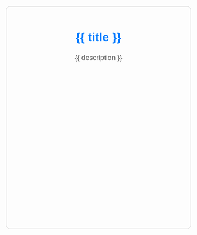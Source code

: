 <div id="documentation" class="doc-container">
  <div class="section">
    <h2>{{ title }}</h2>
    <p>{{ description }}</p>
  </div>

  <div class="video-section">
    <h3></h3>
    <iframe 
      :src="videoSrc" 
      title="YouTube video player" 
      frameborder="0" 
      allow="accelerometer; autoplay; clipboard-write; encrypted-media; gyroscope; picture-in-picture" 
      allowfullscreen
      class="video-frame">
    </iframe>
  </div>
</div>

<script>
  const docApp = {
    data() {
      return {
        title: 'Adding a test with Organization Pay!',
        description: 'Explore this example with an embedded YouTube video.',
        videoSrc: 'https://www.youtube.com/embed/aAR3VkY2pJA?si=seAGF6_7OXMS24mF', // Replace with your video URL
      };
    },
  };

  Vue.createApp(docApp).mount('#documentation');
</script>

<style>
  .doc-container {
    font-family: Arial, sans-serif;
    margin: 20px auto;
    padding: 20px;
    max-width: 800px;
    border: 1px solid #ccc;
    border-radius: 10px;
    background-color: #fdfdfd;
  }

  .section {
    text-align: center;
    margin-bottom: 20px;
  }

  .section h2 {
    color: #007bff;
    font-size: 2rem;
  }

  .section p {
    font-size: 1.2rem;
    color: #555;
  }

  .video-section {
    text-align: center;
    margin-top: 20px;
  }

  .video-section h3 {
    font-size: 1.5rem;
    color: #007bff;
    margin-bottom: 10px;
  }

  .video-frame {
    width: 100%;
    height: 400px;
    border: none;
    border-radius: 10px;
  }
</style>
